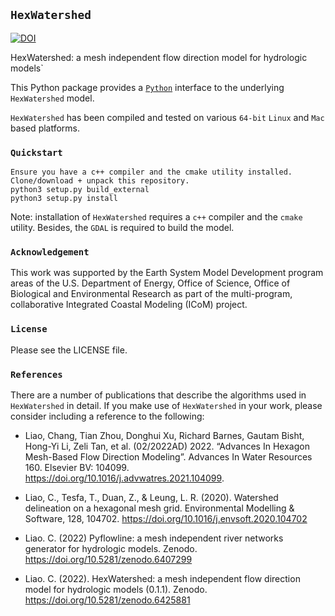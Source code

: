 ## `HexWatershed`

[![DOI](https://zenodo.org/badge/235201194.svg)](https://zenodo.org/badge/latestdoi/235201194)

HexWatershed: a mesh independent flow direction model for hydrologic models`


This Python package provides a <a href="http://www.python.org">`Python`</a> interface to the underlying `HexWatershed` model.

`HexWatershed` has been compiled and tested on various `64-bit` `Linux` and `Mac` based platforms. 

### `Quickstart`

    Ensure you have a c++ compiler and the cmake utility installed.
    Clone/download + unpack this repository.
    python3 setup.py build_external
    python3 setup.py install
   
    
Note: installation of `HexWatershed` requires a `c++` compiler and the `cmake` utility. Besides, the `GDAL` is required to build the model.
    

### `Acknowledgement`

This work was supported by the Earth System Model Development program areas of the U.S. Department of Energy, Office of Science, Office of Biological and Environmental Research as part of the multi-program, collaborative Integrated Coastal Modeling (ICoM) project. 

### `License`

Please see the LICENSE file.


### `References`

There are a number of publications that describe the algorithms used in `HexWatershed` in detail. If you make use of `HexWatershed` in your work, please consider including a reference to the following:


* Liao, Chang, Tian Zhou, Donghui Xu, Richard Barnes, Gautam Bisht, Hong-Yi Li, Zeli Tan, et al. (02/2022AD) 2022. “Advances In Hexagon Mesh-Based Flow Direction Modeling”. Advances In Water Resources 160. Elsevier BV: 104099. 
https://doi.org/10.1016/j.advwatres.2021.104099.

* Liao, C., Tesfa, T., Duan, Z., & Leung, L. R. (2020). Watershed delineation on a hexagonal mesh grid. Environmental Modelling & Software, 128, 104702. https://doi.org/10.1016/j.envsoft.2020.104702

* Liao. C. (2022) Pyflowline: a mesh independent river networks generator for hydrologic models. Zenodo.
https://doi.org/10.5281/zenodo.6407299

* Liao. C. (2022). HexWatershed: a mesh independent flow direction model for hydrologic models (0.1.1). Zenodo. https://doi.org/10.5281/zenodo.6425881



